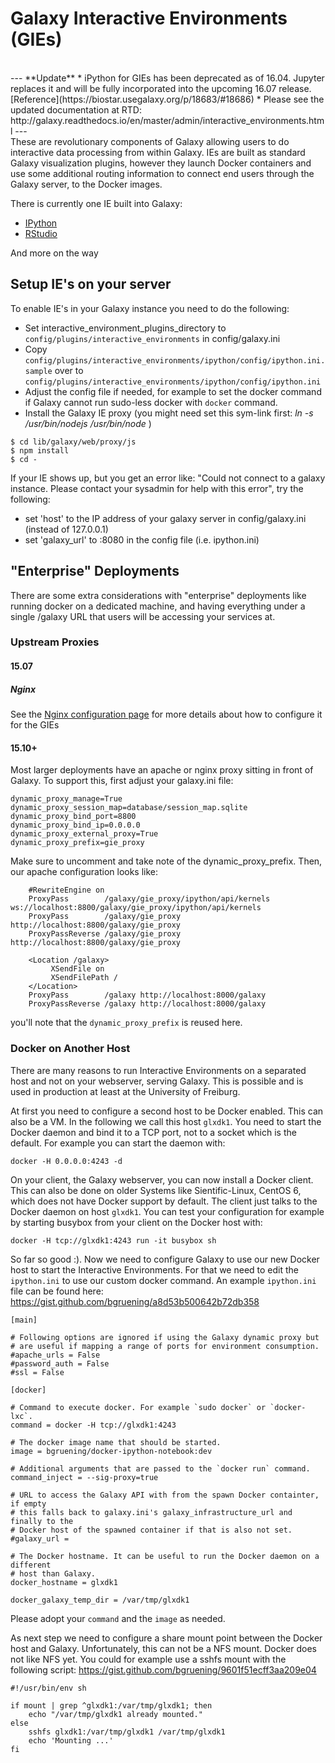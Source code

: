 # Galaxy Interactive Environments (GIEs)

<br />
---
**Update**
* iPython for GIEs has been deprecated as of 16.04. Jupyter replaces it and will be fully incorporated into the upcoming 16.07 release. [Reference](https://biostar.usegalaxy.org/p/18683/#18686)
* Please see the updated documentation at RTD: http://galaxy.readthedocs.io/en/master/admin/interactive_environments.html
---

<br />
These are revolutionary components of Galaxy allowing users to do interactive data processing from within Galaxy. IEs are built as standard Galaxy visualization plugins, however they launch Docker containers and use some additional routing information to connect end users through the Galaxy server, to the Docker images.

There is currently one IE built into Galaxy:

* [IPython](https://github.com/bgruening/galaxy-ipython/)
* [RStudio](https://github.com/erasche/galaxy-rstudio/)

And more on the way

## Setup IE's on your server

To enable IE's in your Galaxy instance you need to do the following:
* Set interactive_environment_plugins_directory to `config/plugins/interactive_environments` in config/galaxy.ini
* Copy `config/plugins/interactive_environments/ipython/config/ipython.ini.sample` over to `config/plugins/interactive_environments/ipython/config/ipython.ini`
* Adjust the config file if needed, for example to set the docker command if Galaxy cannot run sudo-less docker with `docker` command.
* Install the Galaxy IE proxy (you might need set this sym-link first:  *ln -s /usr/bin/nodejs /usr/bin/node* )

```
$ cd lib/galaxy/web/proxy/js
$ npm install
$ cd -
```



If your IE shows up, but you get an error like: "Could not connect to a galaxy instance. Please contact your sysadmin for help with this error", try the following: 
* set 'host' to the IP address of your galaxy server in config/galaxy.ini (instead of 127.0.0.1)
* set 'galaxy_url' to  <IP address>:8080 in the config file (i.e. ipython.ini)

## "Enterprise" Deployments

There are some extra considerations with "enterprise" deployments like running docker on a dedicated machine, and having everything under a single /galaxy URL that users will be accessing your services at. 

### Upstream Proxies

#### 15.07
##### Nginx
See the [Nginx configuration page](/Admin/Config/nginxProxy#configuring_nginx_for_galaxy_interactive_environments_28150729) for more details about how to configure it for the GIEs

#### 15.10+

Most larger deployments have an apache or nginx proxy sitting in front of Galaxy. To support this, first adjust your galaxy.ini file:

```
dynamic_proxy_manage=True
dynamic_proxy_session_map=database/session_map.sqlite
dynamic_proxy_bind_port=8800
dynamic_proxy_bind_ip=0.0.0.0
dynamic_proxy_external_proxy=True
dynamic_proxy_prefix=gie_proxy
```


Make sure to uncomment and take note of the dynamic_proxy_prefix. Then, our apache configuration looks like:

```
    #RewriteEngine on
    ProxyPass        /galaxy/gie_proxy/ipython/api/kernels ws://localhost:8800/galaxy/gie_proxy/ipython/api/kernels
    ProxyPass        /galaxy/gie_proxy http://localhost:8800/galaxy/gie_proxy
    ProxyPassReverse /galaxy/gie_proxy http://localhost:8800/galaxy/gie_proxy

    <Location /galaxy>
         XSendFile on
         XSendFilePath /
    </Location>
    ProxyPass        /galaxy http://localhost:8000/galaxy
    ProxyPassReverse /galaxy http://localhost:8000/galaxy
```


you'll note that the `dynamic_proxy_prefix` is reused here.

### Docker on Another Host

There are many reasons to run Interactive Environments on a separated host and not on your webserver, serving Galaxy.
This is possible and is used in production at least at the University of Freiburg.

At first you need to configure a second host to be Docker enabled. This can also be a VM. In the following we call this host `glxdk1`. You need to start the Docker daemon and bind it to a TCP port, not to a socket which is the default. For example you can start the daemon with:

```docker -H 0.0.0.0:4243 -d ```


On your client, the Galaxy webserver, you can now install a Docker client. This can also be done on older Systems like Sientific-Linux, CentOS 6, which does not have Docker support by default. The client just talks to the Docker daemon on host ` glxdk1 `. You can test your configuration for example by starting busybox from your client on the Docker host with:

```docker -H tcp://glxdk1:4243 run -it busybox sh```


So far so good :). Now we need to configure Galaxy to use our new Docker host to start the Interactive Environments. For that we need to edit the `ipython.ini` to use our custom docker command. An example `ipython.ini` file can be found here: https://gist.github.com/bgruening/a8d53b500642b72db358

```
[main]

# Following options are ignored if using the Galaxy dynamic proxy but
# are useful if mapping a range of ports for environment consumption.
#apache_urls = False
#password_auth = False
#ssl = False

[docker]

# Command to execute docker. For example `sudo docker` or `docker-lxc`.
command = docker -H tcp://glxdk1:4243

# The docker image name that should be started.
image = bgruening/docker-ipython-notebook:dev

# Additional arguments that are passed to the `docker run` command.
command_inject = --sig-proxy=true

# URL to access the Galaxy API with from the spawn Docker containter, if empty
# this falls back to galaxy.ini's galaxy_infrastructure_url and finally to the
# Docker host of the spawned container if that is also not set.
#galaxy_url = 

# The Docker hostname. It can be useful to run the Docker daemon on a different
# host than Galaxy.
docker_hostname = glxdk1

docker_galaxy_temp_dir = /var/tmp/glxdk1
```


Please adopt your `command` and the ` image ` as needed.

As next step we need to configure a share mount point between the Docker host and Galaxy. Unfortunately, this can not be a NFS mount. Docker does not like NFS yet. You could for example use a sshfs mount with the following script: https://gist.github.com/bgruening/9601f51ecff3aa209e04

```
#!/usr/bin/env sh

if mount | grep ^glxdk1:/var/tmp/glxdk1; then
    echo "/var/tmp/glxdk1 already mounted."
else
    sshfs glxdk1:/var/tmp/glxdk1 /var/tmp/glxdk1
    echo 'Mounting ...'
fi
```

